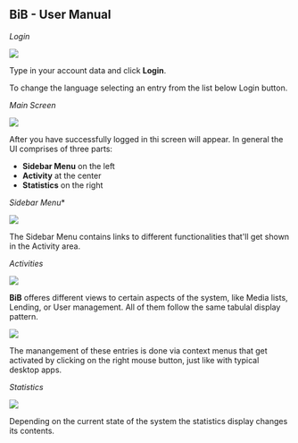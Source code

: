 ## BiB - User Manual

*Login*

<img src="https://i.imgsafe.org/962008b4ed.png">


Type in your account data and click **Login**.

To change the language selecting an entry from the list below Login button.


*Main Screen*

<img src="https://i.imgsafe.org/962ab8eb97.png">

After you have successfully logged in thi screen will appear. In general the UI comprises of three parts:

* **Sidebar Menu** on the left
* **Activity** at the center
* **Statistics** on the right

*Sidebar Menu**

<img src="http://i.giphy.com/d3pX5Tcz6x9n8hPi.gif">

The Sidebar Menu contains links to different functionalities that'll get shown in the Activity area.

*Activities*

<img src="http://i.giphy.com/3oz8xSN7WNKYEAk1uo.gif">

**BiB** offeres different views to certain aspects of the system, like Media lists, Lending, or User management. All of them follow the same tabulal display pattern.

<img src="http://i.giphy.com/l3vR0BWVbaBpFZe00.gif">

The manangement of these entries is done via context menus that get activated by clicking on the right mouse button, just like with typical desktop apps.

*Statistics*

<img src="http://i.giphy.com/26FKVhWRoOyErBWBq.gif">

Depending on the current state of the system the statistics display changes its contents.
